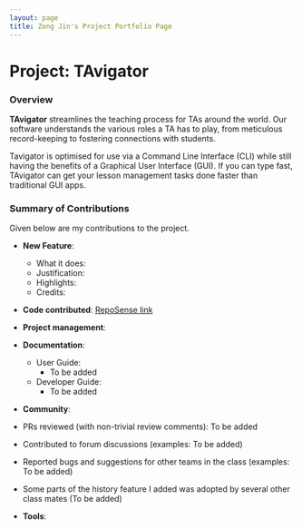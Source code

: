 ```yaml
---
layout: page
title: Zong Jin's Project Portfolio Page
---
```


# Project: TAvigator

### Overview

**TAvigator** streamlines the teaching process for TAs around the world. Our software understands the various roles a TA has to play, from meticulous record-keeping to fostering connections with students.

Tavigator is optimised for use via a Command Line Interface (CLI) while still having the benefits of a Graphical User Interface (GUI). If you can type fast, TAvigator can get your lesson management tasks done faster than traditional GUI apps.

### Summary of Contributions

Given below are my contributions to the project.

* **New Feature**:
    * What it does:
    * Justification:
    * Highlights:
    * Credits:

* **Code contributed**: [RepoSense link](https://nus-cs2103-ay2324s1.github.io/tp-dashboard/?search=Zjinnnn&sort=groupTitle&sortWithin=title&timeframe=commit&mergegroup=&groupSelect=groupByRepos&breakdown=true&checkedFileTypes=docs~functional-code~test-code&since=2023-09-22)

* **Project management**:

* **Documentation**:
    * User Guide:
        * To be added
    * Developer Guide:
        * To be added

* **Community**:

* PRs reviewed (with non-trivial review comments): To be added

* Contributed to forum discussions (examples: To be added)

* Reported bugs and suggestions for other teams in the class (examples: To be added)

* Some parts of the history feature I added was adopted by several other class mates (To be added)


* **Tools**: